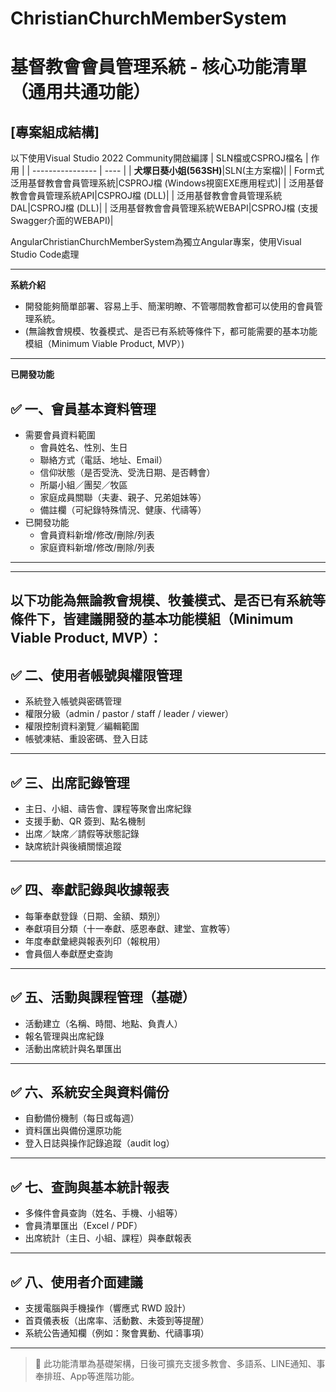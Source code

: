 # ChristianChurchMemberSystem 
# 基督教會會員管理系統 - 核心功能清單（通用共通功能）

## [專案組成結構]
以下使用Visual Studio 2022 Community開啟編譯
| SLN檔或CSPROJ檔名 | 作用 |
| ----------------  | ---- |
| **犬塚日葵小姐(563SH)**|SLN(主方案檔)|
| Form式泛用基督教會會員管理系統|CSPROJ檔 (Windows視窗EXE應用程式)|
| 泛用基督教會會員管理系統API|CSPROJ檔 (DLL)|
| 泛用基督教會會員管理系統DAL|CSPROJ檔 (DLL)|
| 泛用基督教會會員管理系統WEBAPI|CSPROJ檔 (支援Swagger介面的WEBAPI)|

AngularChristianChurchMemberSystem為獨立Angular專案，使用Visual Studio Code處理
***
**系統介紹**
- 開發能夠簡單部署、容易上手、簡潔明瞭、不管哪間教會都可以使用的會員管理系統。
- (無論教會規模、牧養模式、是否已有系統等條件下，都可能需要的基本功能模組（Minimum Viable Product, MVP）)
***
**已開發功能**
## ✅ 一、會員基本資料管理
- 需要會員資料範圍
  - 會員姓名、性別、生日
  - 聯絡方式（電話、地址、Email）
  - 信仰狀態（是否受洗、受洗日期、是否轉會）
  - 所屬小組／團契／牧區
  - 家庭成員關聯（夫妻、親子、兄弟姐妹等）
  - 備註欄（可紀錄特殊情況、健康、代禱等）
- 已開發功能
  - 會員資料新增/修改/刪除/列表
  - 家庭資料新增/修改/刪除/列表
---
---
以下功能為無論教會規模、牧養模式、是否已有系統等條件下，皆建議開發的基本功能模組（Minimum Viable Product, MVP）：
---

## ✅ 二、使用者帳號與權限管理
- 系統登入帳號與密碼管理
- 權限分級（admin / pastor / staff / leader / viewer）
- 權限控制資料瀏覽／編輯範圍
- 帳號凍結、重設密碼、登入日誌

---

## ✅ 三、出席記錄管理
- 主日、小組、禱告會、課程等聚會出席紀錄
- 支援手動、QR 簽到、點名機制
- 出席／缺席／請假等狀態記錄
- 缺席統計與後續關懷追蹤

---

## ✅ 四、奉獻記錄與收據報表
- 每筆奉獻登錄（日期、金額、類別）
- 奉獻項目分類（十一奉獻、感恩奉獻、建堂、宣教等）
- 年度奉獻彙總與報表列印（報稅用）
- 會員個人奉獻歷史查詢

---

## ✅ 五、活動與課程管理（基礎）
- 活動建立（名稱、時間、地點、負責人）
- 報名管理與出席紀錄
- 活動出席統計與名單匯出

---

## ✅ 六、系統安全與資料備份
- 自動備份機制（每日或每週）
- 資料匯出與備份還原功能
- 登入日誌與操作記錄追蹤（audit log）

---

## ✅ 七、查詢與基本統計報表
- 多條件會員查詢（姓名、手機、小組等）
- 會員清單匯出（Excel / PDF）
- 出席統計（主日、小組、課程）與奉獻報表

---

## ✅ 八、使用者介面建議
- 支援電腦與手機操作（響應式 RWD 設計）
- 首頁儀表板（出席率、活動數、未簽到等提醒）
- 系統公告通知欄（例如：聚會異動、代禱事項）

---

> 🔧 此功能清單為基礎架構，日後可擴充支援多教會、多語系、LINE通知、事奉排班、App等進階功能。
